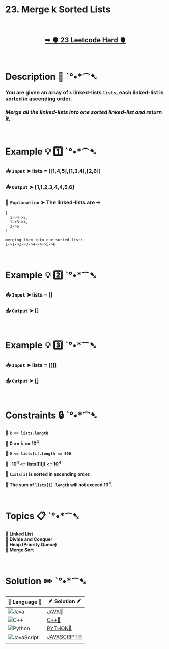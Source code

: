 # 23. Merge k Sorted Lists

</br>

<h2 align="center"> 

<a href="https://leetcode.com/problems/merge-k-sorted-lists/description/"><strong>➥ 🫀 23 Leetcode Hard 🫀 </strong></a>
</h2>

</br>

# Description 📜 ˋ°•*⁀➷

### You are given an array of `k` linked-lists `lists`, each linked-list is sorted in ascending order.

### *Merge all the linked-lists into one sorted linked-list and return it*.

</br>

# Example 💡 1️⃣ ˋ°•*⁀➷

  ### 📥 `Input`  ➤ lists = [[1,4,5],[1,3,4],[2,6]]

  ### 📤 `Output`  ➤ [1,1,2,3,4,4,5,6]

  ### 🔦 `Explanation`  ➤  The linked-lists are ➺

    [
      1->4->5,
      1->3->4,
      2->6
    ]

    merging them into one sorted list:
    1->1->2->3->4->4->5->6

</br>

# Example 💡 2️⃣ ˋ°•*⁀➷

  ### 📥 `Input` ➤ lists = []

  ### 📤 `Output`  ➤ []


</br>

# Example 💡 3️⃣ ˋ°•*⁀➷

  ### 📥 `Input` ➤ lists = [[]]

  ### 📤 `Output`  ➤ []

</br>

# Constraints 🔒 ˋ°•*⁀➷

🔹 **`k == lists.length`** </br>

🔹 **0 <= k <= 10<sup>4</sup>** </br>

🔹 **`0 <= lists[i].length <= 500`** </br>

🔹 **-10<sup>4</sup> <= lists[i][j] <= 10<sup>4</sup>** </br>

🔹 **`lists[i]` is sorted in ascending order.** </br>

🔹 **The sum of `lists[i].length` will not exceed 10<sup>4</sup>.** </br>

</br>

# Topics 📋 ˋ°•*⁀➷

🔸 **Linked List**  </br>
🔸 **Divide and Conquer**  </br>
🔸 **Heap (Priority Queue)**  </br>
🔸 **Merge Sort**  </br>

</br>

# Solution ✏️ ˋ°•*⁀➷

| 📒 Language 📒  | 🪶 Solution 🪶 |
| ------------- | ------------- |
|  ![Java](https://img.shields.io/badge/java-%23ED8B00.svg?style=for-the-badge&logo=openjdk&logoColor=white)  | [JAVA🍁]() |
|  ![C++](https://img.shields.io/badge/c++-%2300599C.svg?style=for-the-badge&logo=c%2B%2B&logoColor=white)  | [C++🎲]()  |
|  ![Python](https://img.shields.io/badge/python-3670A0?style=for-the-badge&logo=python&logoColor=ffdd54)    | [PYTHON🍰]() |
| ![JavaScript](https://img.shields.io/badge/javascript-%23323330.svg?style=for-the-badge&logo=javascript&logoColor=%23F7DF1E)   | [JAVASCRIPT☃️]() |

